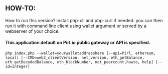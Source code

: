 ## HOW-TO:

How to run this version? install php-cli and php-curl if needed. you can then run it with command line client using wallet argument or served by a webserver of your choice.

#### This application default on Pirl.io public gateway or API is specified.
```
php index.php --wallet=yourwalletaddresshere [--api=Pirl, ethereum, local] [--CMD=web3_clientVersion, net_version, eth_getBalance, eth_getDecodedBalance, eth_blockNumber, net_peercount,howto, help] [--id=integer]
```
